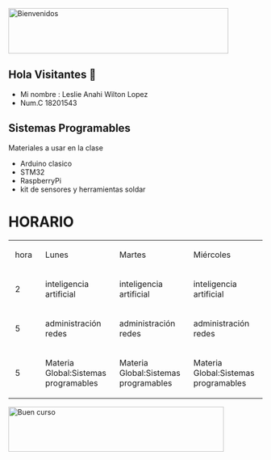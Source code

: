 <a href="https://es.cooltext.com"><img src="https://images.cooltext.com/5643751.png" width="436" height="90" alt="Bienvenidos" /> </a>
<br />
## Hola Visitantes 👋



- Mi nombre : Leslie Anahi Wilton Lopez 
- Num.C 18201543

## Sistemas Programables 

Materiales a usar en la clase 
- Arduino clasico
- STM32
- RaspberryPi 
- kit de sensores y herramientas soldar



# HORARIO

<table><tr><td class="border_l border_r border_t border_b selected" style="text-align: left;"><div class="wrap"><div style="margin: 10px 5px;"><p><span><font style="vertical-align: inherit;"><font style="vertical-align: inherit;">hora</font></font></span></p></div></div></td><td class="border_l border_r border_t border_b selected" style="text-align: left;"><div class="wrap"><div style="margin: 10px 5px;"><p><span><font style="vertical-align: inherit;"><font style="vertical-align: inherit;">Lunes</font></font></span></p></div></div></td><td class="border_l border_r border_t border_b selected" style="text-align: left;"><div class="wrap"><div style="margin: 10px 5px;"><p><span><font style="vertical-align: inherit;"><font style="vertical-align: inherit;">Martes</font></font></span></p></div></div></td><td class="border_l border_r border_t border_b selected" style="text-align: left;"><div class="wrap"><div style="margin: 10px 5px;"><p><span><font style="vertical-align: inherit;"><font style="vertical-align: inherit;">Miércoles</font></font></span></p></div></div></td><td class="border_l border_r border_t border_b selected" style="text-align: left;"><div class="wrap"><div style="margin: 10px 5px;"><p><span><font style="vertical-align: inherit;"><font style="vertical-align: inherit;">Jueves</font></font></span></p></div></div></td></tr><tr><td class="border_l border_r border_t border_b selected" style="text-align: left;"><div class="wrap"><div style="margin: 10px 5px;" class="" contenteditable="false"><p><span><font style="vertical-align: inherit;"><font style="vertical-align: inherit;">2</font></font></span></p></div></div></td><td class="border_l border_r border_t border_b selected" style="text-align: left;"><div class="wrap"><div style="margin: 10px 5px;"><p><span><font style="vertical-align: inherit;"><font style="vertical-align: inherit;">inteligencia artificial</font></font></span></p></div></div></td><td class="border_l border_r border_t border_b selected" style="text-align: left;"><div class="wrap"><div style="margin: 10px 5px;"><p><span><font style="vertical-align: inherit;"><font style="vertical-align: inherit;">inteligencia artificial</font></font></span></p></div></div></td><td class="border_l border_r border_t border_b selected" style="text-align: left;"><div class="wrap"><div style="margin: 10px 5px;"><p><span><font style="vertical-align: inherit;"><font style="vertical-align: inherit;">inteligencia artificial</font></font></span></p></div></div></td><td class="border_l border_r border_t border_b selected" style="text-align: left;"><div class="wrap"><div style="margin: 10px 5px;"><p><span><font style="vertical-align: inherit;"><font style="vertical-align: inherit;">inteligencia artificial</font></font></span></p></div></div></td></tr><tr><td class="border_l border_r border_t border_b selected" style="text-align: left;"><div class="wrap"><div style="margin: 10px 5px;" class="" contenteditable="false"><p><span><font style="vertical-align: inherit;"><font style="vertical-align: inherit;">5</font></font></span></p></div></div></td><td class="border_l border_r border_t border_b selected" style="text-align: left;"><div class="wrap"><div style="margin: 10px 5px;"><p><span><font style="vertical-align: inherit;"><font style="vertical-align: inherit;">administración redes</font></font></span></p></div></div></td><td class="border_l border_r border_t border_b selected" style="text-align: left;"><div class="wrap"><div style="margin: 10px 5px;"><p><span><font style="vertical-align: inherit;"><font style="vertical-align: inherit;">administración redes</font></font></span></p></div></div></td><td class="border_l border_r border_t border_b selected" style="text-align: left;"><div class="wrap"><div style="margin: 10px 5px;"><p><span><font style="vertical-align: inherit;"><font style="vertical-align: inherit;">administración redes</font></font></span></p></div></div></td><td class="border_l border_r border_t border_b selected" style="text-align: left;"><div class="wrap"><div style="margin: 10px 5px;"><p><span><font style="vertical-align: inherit;"><font style="vertical-align: inherit;">administración redes</font></font></span></p></div></div></td></tr><tr><td class="border_l border_r border_t border_b selected" style="text-align: left;"><div class="wrap"><div style="margin: 10px 5px;" class="" contenteditable="false"><p><span><font style="vertical-align: inherit;"><font style="vertical-align: inherit;">5</font></font></span></p></div></div></td><td class="border_l border_r border_t border_b selected" style="text-align: left;"><div class="wrap"><div style="margin: 10px 5px;"><p><span><font style="vertical-align: inherit;"><font style="vertical-align: inherit;">Materia Global:Sistemas programables</font></font></span></p></div></div></td><td class="border_l border_r border_t border_b selected" style="text-align: left;"><div class="wrap"><div style="margin: 10px 5px;"><p><span><font style="vertical-align: inherit;"><font style="vertical-align: inherit;">Materia Global:Sistemas programables</font></font></span></p></div></div></td><td class="border_l border_r border_t border_b selected" style="text-align: left;"><div class="wrap"><div style="margin: 10px 5px;"><p><span><font style="vertical-align: inherit;"><font style="vertical-align: inherit;">Materia Global:Sistemas programables</font></font></span></p></div></div></td><td class="border_l border_r border_t border_b selected" style="text-align: left;"><div class="wrap"><div style="margin: 10px 5px;"><p><span><font style="vertical-align: inherit;"><font style="vertical-align: inherit;">Materia Global:Sistemas programables</font></font></span></p></div></div></td></tr></table>




<a href="https://es.cooltext.com"><img src="https://images.cooltext.com/5643752.png" width="427" height="89" alt="Buen curso " /></a>
<br />
